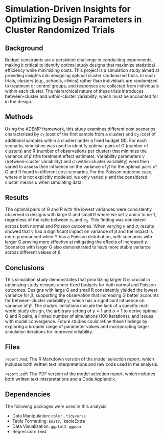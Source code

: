 # Simulation-Driven Insights for Optimizing Design Parameters in Cluster Randomized Trials

## Background

Budget constraints are a persistent challenge in conducting experiments, making it critical to identify optimal study designs that maximize statistical efficiency while minimizing costs. This project is a simulation study aimed at providing insights into designing optimal cluster randomized trials. In such trials, clusters (e.g., schools, clinics) rather than individuals are randomized to treatment or control groups, and responses are collected from individuals within each cluster. The hierarchical nature of these trials introduces between-cluster and within-cluster variability, which must be accounted for in the design.

## Methods

Using the ADEMP framework, this study examines different cost scenarios characterized by $c_1$ (cost of the first sample from a cluster) and $c_2$  (cost of additional samples within a cluster) under a fixed budget (B). For each scenario, simulation was used to identify optimal pairs of G (number of clusters) and R (number of observations per cluster) that minimize the variance of $\beta$ (the treatment effect estimate). Variability parameters $\gamma$ (between-cluster variability) and $\sigma$ (within-cluster variability) were then varied to assess their influence on the variance of $\beta$ for the optimal pairs of G and R found in different cost scenarios. For the Poisson outcome case, where $\sigma$ is not explicitly modeled, we only varied $\gamma$ and the considered cluster means $\mu$ when simulating data. 

## Results

The optimal pairs of G and R with the lowest variances were consistently observed in designs with large G and small R where we set $\gamma$ and $\sigma$ to be 1, regardless of the ratio between $c_1$ and $c_2$. This finding was consistent across both normal and Poisson outcomes. When varying $\gamma$ and $\sigma$, results showed that $\gamma$ had a significant impact on variance of $\beta$ and the impact is more pronounced when Y has a Poisson distribution, with scenarios with larger G proving more effective at mitigating the effects of increased $\gamma$. Scenarios with larger G also demonstrated to have more stable variance across different values of $\beta$. 

## Conclusions

This simulation study demonstrates that prioritizing larger G is crucial in optimizing study designs under fixed budgets for both normal and Poisson outcomes. Designs with large G and small R consistently yielded the lowest variance for $\beta$, supporting the observation that increasing G better accounts for between-cluster variability $\gamma$, which has a significant influence on variance of $\beta$. The study’s limitations include the lack of a specific real-world study design, the arbitrary setting of $\gamma = 1$ and $\sigma = 1$ to derive optimal G and R pairs, a limited number of simulations (100 iterations), and issues with model convergence. Future studies could refine these findings by exploring a broader range of parameter values and incorporating larger simulation iterations for improved reliability.

## Files
`report.Rmd`: The R Markdown version of the model selection report, which includes both written text interpretations and raw code used in the analysis. 

`report.pdf`: The PDF version of the model selection report, which includes both written text interpretations and a Code Applendix. 

## Dependencies

The following packages were used in this analysis: 

- Data Manipulation: `dplyr` , `tidyverse`
- Table Formatting: `knitr`, `kableExtra
- Data Visualization: `ggplot2`, `ggpubr`
- Regression: `lme4`
